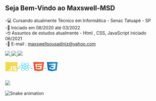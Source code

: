 ## Seja Bem-Vindo ao Maxswell-MSD

-💻 Cursando atualmente Técnico em Informática - Senac Tatuapé - SP <br>
-🙌 Iniciado em 08/2020 até 03/2022<br>
-🤓 Assuntos de estudos atualmente - Html , CSS, JavaScript iniciado 06/2021<br>
-📧 E-mail : maxswellsousadiniz@yahoo.com

 <div>
  <a href="https://github.com/Maxswell-MSD">
  <img height="180em" src="https://github-readme-stats.vercel.app/api?username=Maxswell-MSD&show_icons=true&theme=dark&include_all_commits=true&count_private=true"/>
  <img height="180em" src="https://github-readme-stats.vercel.app/api/top-langs/?username=Maxswell-MSD&layout=compact&langs_count=7&theme=dark"/>
   <img allingn="center" src=https://tenor.com/view/vegeta-stare-staring-idc-idgaf-gif-13506743">
                                                                                               
</div>

                                                                                                
                                                                                                
                                                                                               
<div style="display: inline_block"><br>
  <img align="center" alt="Rafa-Js" height="30" width="40" src="https://raw.githubusercontent.com/devicons/devicon/master/icons/javascript/javascript-plain.svg">
  <img align="center" alt="Rafa-React" height="30" width="40" src="https://raw.githubusercontent.com/devicons/devicon/master/icons/react/react-original.svg">
  <img align="center" alt="Rafa-HTML" height="30" width="40" src="https://raw.githubusercontent.com/devicons/devicon/master/icons/html5/html5-original.svg">
  <img align="center" alt="Rafa-CSS" height="30" width="40" src="https://raw.githubusercontent.com/devicons/devicon/master/icons/css3/css3-original.svg">
 

</div>
  
  ##
 
<div> 
 <a href="https://www.linkedin.com/in/maxswell-diniz/" target="_blank"><img src="https://img.shields.io/badge/-LinkedIn-%230077B5?style=for-the-badge&logo=linkedin&logoColor=white" target="_blank"></a> 

 
   ![Snake animation](https://github.com/Maxswell-MSD/Maxswell-MSD/blob/output/github-contribution-grid-snake.svg)
 
</div>
<!-- Finalizando -->
